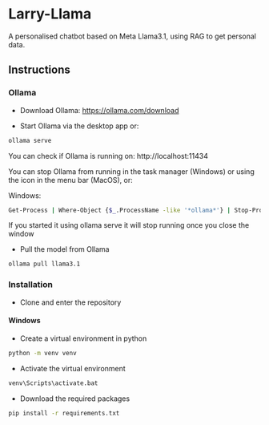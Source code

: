 # Larry-Llama
A personalised chatbot based on Meta Llama3.1, using RAG to get personal data.

## Instructions

### Ollama
* Download Ollama: https://ollama.com/download

* Start Ollama via the desktop app or:
```sh
ollama serve
```
You can check if Ollama is running on: http://localhost:11434

You can stop Ollama from running in the task manager (Windows) or using the icon in the menu bar (MacOS), or:

Windows:
```sh
Get-Process | Where-Object {$_.ProcessName -like '*ollama*'} | Stop-Process
```

If you started it using ollama serve it will stop running once you close the window

* Pull the model from Ollama
```sh
ollama pull llama3.1
```

### Installation
* Clone and enter the repository

#### Windows

* Create a virtual environment in python
```sh
python -m venv venv
```

* Activate the virtual environment
```sh
venv\Scripts\activate.bat
```

* Download the required packages
```sh
pip install -r requirements.txt
```
